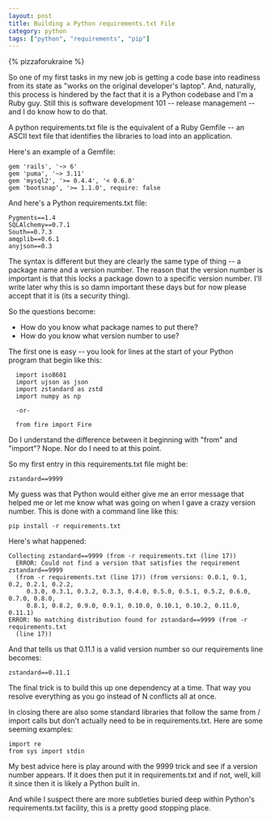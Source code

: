 ```yaml
---
layout: post
title: Building a Python requirements.txt File
category: python
tags: ["python", "requirements", "pip"]
---
```

{% pizzaforukraine  %}

So one of my first tasks in my new job is getting a code base into readiness from its state as "works on the original developer's laptop".  And, naturally, this process is hindered by the fact that it is a Python codebase and I'm a Ruby guy.  Still this is software development 101 -- release management -- and I do know how to do that.  

A python requirements.txt file is the equivalent of a Ruby Gemfile -- an ASCII text file that identifies the libraries to load into an application.  

Here's an example of a Gemfile:

    gem 'rails', '~> 6'
    gem 'puma', '~> 3.11'
    gem 'mysql2', '>= 0.4.4', '< 0.6.0'
    gem 'bootsnap', '>= 1.1.0', require: false    
    
And here's a Python requirements.txt file:

    Pygments==1.4
    SQLAlchemy==0.7.1
    South==0.7.3
    amqplib==0.6.1
    anyjson==0.3
    
  The syntax is different but they are clearly the same type of thing -- a package name and a version number.  The reason that the version number is important is that this locks a package down to a specific version number.  I'll write later why this is so damn important these days but for now please accept that it is (its a security thing).
  
  So the questions become:
  
  * How do you know what package names to put there?
  * How do you know what version number to use?
  
  The first one is easy -- you look for lines at the start of your Python program that begin like this:
  
      import iso8601
      import ujson as json
      import zstandard as zstd
      import numpy as np
      
      -or-
      
      from fire import Fire
      
  Do I understand the difference between it beginning with "from" and "import"?  Nope.  Nor do I need to at this point.
  
  So my first entry in this requirements.txt file might be:
  
    zstandard==9999
    
  My guess was that Python would either give me an error message that helped me or let me know what was going on when I gave a crazy version number.  This is done with a command line like this:
  
    pip install -r requirements.txt
  
  Here's what happened:
  
    Collecting zstandard==9999 (from -r requirements.txt (line 17))
      ERROR: Could not find a version that satisfies the requirement zstandard==9999 
      (from -r requirements.txt (line 17)) (from versions: 0.0.1, 0.1, 0.2, 0.2.1, 0.2.2,
         0.3.0, 0.3.1, 0.3.2, 0.3.3, 0.4.0, 0.5.0, 0.5.1, 0.5.2, 0.6.0, 0.7.0, 0.8.0, 
         0.8.1, 0.8.2, 0.9.0, 0.9.1, 0.10.0, 0.10.1, 0.10.2, 0.11.0, 0.11.1)
    ERROR: No matching distribution found for zstandard==9999 (from -r requirements.txt 
      (line 17))
      
  And that tells us that 0.11.1 is a valid version number so our requirements line becomes:
  
    zstandard==0.11.1
    
The final trick is to build this up one dependency at a time.  That way you resolve everything as you go instead of N conflicts all at once.

In closing there are also some standard libraries that follow the same from / import calls but don't actually need to be in requirements.txt.  Here are some seeming examples:

    import re 
    from sys import stdin
    
My best advice here is play around with the 9999 trick and see if a version number appears.  If it does then put it in requirements.txt and if not, well, kill it since then it is likely a Python built in.

And while I suspect there are more subtleties buried deep within Python's requirements.txt facility, this is a pretty good stopping place.